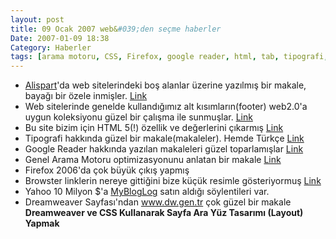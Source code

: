 ```yaml
---
layout: post
title: 09 Ocak 2007 web&#039;den seçme haberler
Date: 2007-01-09 18:38
Category: Haberler
tags: [arama motoru, CSS, Firefox, google reader, html, tab, tipografi, web2.0, yahoo]
---
```


-   [Alispart][]'da web sitelerindeki boş alanlar üzerine yazılmış bir
    makale, bayağı bir özele inmişler. [Link][]
-   Web sitelerinde genelde kullandığımız alt kısımların(footer)
    web2.0'a uygun koleksiyonu güzel bir çalışma ile sunmuşlar.
    [Link][1]
-   Bu site bizim için HTML 5(!) özellik ve değerlerini çıkarmış
    [Link][2]
-   Tipografi hakkında güzel bir makale(makaleler). Hemde Türkçe
    [Link][3]
-   Google Reader hakkında yazılan makaleleri güzel toparlamışlar
    [Link][4]
-   Genel Arama Motoru optimizasyonunu anlatan bir makale [Link][5]
-   Firefox 2006'da çok büyük çıkış yapmış
-   Browster linklerin nereye gittiğini bize küçük resimle gösteriyormuş
    [Link][7]
-   Yahoo 10 Milyon $'a [MyBlogLog][] satın aldığı söylentileri var.
-   Dreamweaver Sayfası'ndan www.dw.gen.tr çok güzel bir makale **Dreamweaver ve
    CSS Kullanarak Sayfa Ara Yüz Tasarımı (Layout) Yapmak**


  [Alispart]: http://www.alistapart.com/
  [Link]: http://www.alistapart.com/articles/whitespace
  [1]: http://www.smashingmagazine.com/2007/01/09/css-based-footers-modern-solutions/
  [2]: http://simon.html5.org/html5-elements
  [3]: http://www.opereysin.com/index.php?s=5+ad%C4%B1mda+do%C4%9Fru+tipografi
  [4]: http://www.mitchelaneous.com/2007/01/05/get-more-from-google-reader-guide/
  [5]: http://blog.outer-court.com/archive/2007-01-07-n13.html
  [7]: http://www.browster.com/
  [MyBlogLog]: http://www.mybloglog.com/

